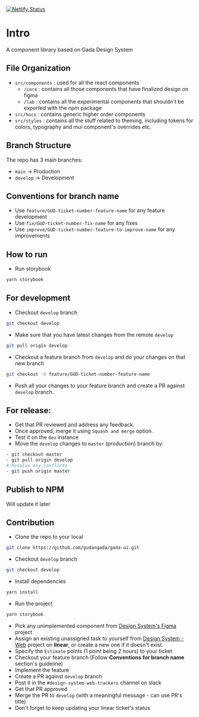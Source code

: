 [![Netlify Status](https://api.netlify.com/api/v1/badges/c07cdd6a-aa15-4aec-b223-2733e366cb84/deploy-status)](https://app.netlify.com/sites/gada-design-system/deploys)

# Intro
A component library based on Gada Design System

## File Organization

* `src/components` : used for all the react components
  * `/core` : contains all those components that have finalized design on figma
  * `/lab` : contains all the experimental components that shouldn't be exported with the npm package
* `src/hocs` : contains generic higher order components 
* `src/styles` : contains all the stuff related to theming, including tokens for colors, typography and mui component's overrides etc.

## Branch Structure

The repo has 3 main branches:

- `main` -> Production
- `develop` -> Development

## Conventions for branch name

- Use `feature/GUD-ticket-number-feature-name` for any feature development
- Use `fix/GUD-ticket-number-fix-name` for any fixes
- Use `improve/GUD-ticket-number-feature-to-improve-name` for any improvements

## How to run
- Run storybook
```sh
yarn storybook
```

## For development

- Checkout `develop` branch

```sh
git checkout develop
```

- Make sure that you have latest changes from the remote `develop`

```sh
git pull origin develop
```

- Checkout a feature branch from `develop` and do your changes on that new branch

```sh
git checkout -b feature/GUD-ticket-number-feature-name
```

- Push all your changes to your feature branch and create a PR against `develop` branch.

## For release:

- Get that PR reviewed and address any feedback.
- Once approved, merge it using `Squash and merge` option.
- Test it on the `dev` instance
- Move the `develop` changes to `master` (production) branch by:

```sh
- git checkout master
- git pull origin develop
# Resolve any conflicts
- git push origin master
```

## Publish to NPM
Will update it later

## Contribution
* Clone the repo to your local
```sh
git clone https://github.com/gudangada/gada-ui.git
```
* Checkout `develop` branch
```sh
git checkout develop
```
* Install dependencies
```sh
yarn install
```
* Run the project
```sh
yarn storybook
```
* Pick any unimplemented component from [Design System's Figma](https://www.figma.com/file/5yyvvVhEf2a9oDB5RBdhGt/%5BWIP%5D-Design-System?node-id=615%3A3862) project
* Assign an existing unassigned task to yourself from [Design System - Web](https://linear.app/gudangada/project/design-system-web-497cf010dce4/GUD) project on **linear**, or create a new one if it doesn't exist.
* Specify the `Estimate` points (1 point being 2 hours) to your ticket
* Checkout your feature branch (Follow **Conventions for branch name** section's guideline)
* Implement the feature
* Create a PR against `develop` branch
* Post it in the `#design-system-web-trackers` channel on slack
* Get that PR approved
* Merge the PR to `develop` (with a meaningful message - can use PR's title)
* Don't forget to keep updating your linear ticket's status
